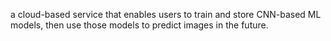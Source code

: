 a cloud-based service that enables users to train and store CNN-based ML models, then use those models to predict images in the future.